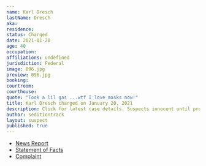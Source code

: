 ```yaml
---
name: Karl Dresch
lastName: Dresch
aka: 
residence: 
status: Charged
date: 2021-01-20
age: 40
occupation: 
affiliations: undefined
jurisdiction: Federal
image: 096.jpg
preview: 096.jpg
booking: 
courtroom: 
courthouse: 
quote: "Took a lil gas ...wtf I love masks now!"
title: Karl Dresch charged on January 20, 2021
description: Click for latest case details. Suspects innocent until proven guilty.
author: seditiontrack
layout: suspect
published: true
---
```

- [News Report](https://www.detroitnews.com/story/news/local/michigan/2021/01/19/feds-arrest-michigan-man-capitol-mob-riots-insurrection/4224979001/)
- [Statement of Facts](https://www.justice.gov/opa/page/file/1357311/download)
- [Complaint](https://www.justice.gov/opa/page/file/1357306/download)
